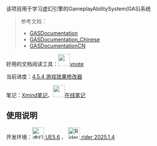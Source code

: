 该项目用于学习虚幻引擎的GameplayAbilitySystem(GAS)系统

> 参考文档：
> - [GASDocumentation](https://github.com/BillEliot/GASDocumentation)
> - [GASDocumentation_Chinese](https://github.com/BillEliot/GASDocumentation_Chinese)
> - [GASDocumentationCN](https://github.com/flyingSnow-hu/GASDocumentationCN)

好用的文档阅读工具：[<img height="32" src="https://github.com/vnotex/vnote/raw/master/pics/vnote.png"/>vnote](https://github.com/vnotex/vnote)

当前进度：[4.5.4 游戏效果修改器](https://github.com/flyingSnow-hu/GASDocumentationCN?tab=readme-ov-file#concepts-ge-mods)

笔记：[Xmind笔记](./Doc/GAS.xmind)、[<img src="https://assets.mubu.com/favicon.ico" height=32/>在线笔记](https://www.mubu.com/doc/6xyykJWa7VY#m)
<!-- https://cms-assets.unrealengine.com/AVzjeqAbLRKi3W5jq0CAvz/cmb81xhrx3tsh07mzz3amnbyl --->

## 使用说明
开发环境：[<img height="32" alt="虚幻引擎徽标" src="https://cms-assets.unrealengine.com/AVzjeqAbLRKi3W5jq0CAvz/cmb81xhrq3wmn07o5xiqxc9fk">
UE5.6](https://dev.epicgames.com/documentation/zh-cn/unreal-engine/unreal-engine-5-6-documentation) 、 [<img src="https://resources.jetbrains.com/storage/logos/web/rider/rider.svg" height="32" alt="Rider" />
rider 2025.1.4](https://www.jetbrains.com/rider/download/?section=windows)

